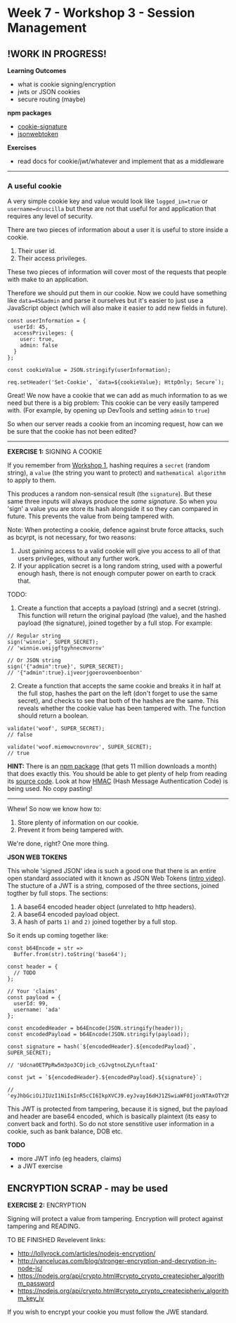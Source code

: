 # Week 7 - Workshop 3 - Session Management

## !WORK IN PROGRESS!

__Learning Outcomes__

- what is cookie signing/encryption
- jwts or JSON cookies
- secure routing (maybe)

__npm packages__
- [cookie-signature](http://npmjs.com/package/cookie-signature)
- [jsonwebtoken](https://www.npmjs.com/package/jsonwebtoken)

__Exercises__

- read docs for cookie/jwt/whatever and implement that as a middleware

---

### A useful cookie

A very simple cookie key and value would look like `logged_in=true` or `username=druscilla` but these are not that useful for and application that requires any level of security.

There are two pieces of information about a user it is useful to store inside a cookie.
1. Their user id.
2. Their access privileges.

These two pieces of information will cover most of the requests that people with make to an application.

Therefore we should put them in our cookie. Now we could have something like `data=45&admin` and parse it ourselves but it's easier to just use a JavaScript object (which will also make it easier to add new fields in future).

```
const userInformation = {
  userId: 45,
  accessPrivileges: {
    user: true,
    admin: false
  }
};

const cookieValue = JSON.stringify(userInformation);

req.setHeader('Set-Cookie', `data=${cookieValue}; HttpOnly; Secure`);
```

Great! We now have a cookie that we can add as much information to as we need but there is a big problem: This cookie can be very easily tampered with. (For example, by opening up DevTools and setting `admin` to `true`)

So when our server reads a cookie from an incoming request, how can we be sure that the cookie has not been edited?

---

__EXERCISE 1:__ SIGNING A COOKIE

If you remember from [Workshop 1](https://github.com/foundersandcoders/ws-password-management), hashing requires a `secret` (random string), a `value` (the string you want to protect) and `mathematical algorithm` to apply to them.

This produces a random non-sensical result (the `signature`). But these same three inputs will always produce the _same signature_. So when you 'sign' a value you are store its hash alongside it so they can compared in future. This prevents the value from being tampered with.

Note: When protecting a cookie, defence against brute force attacks, such as bcyrpt, is not necessary, for two reasons:
1. Just gaining access to a valid cookie will give you access to all of that users privileges, without any further work.
2. If your application secret is a long random string, used with a powerful enough hash, there is not enough computer power on earth to crack that.

TODO:
1. Create a function that accepts a payload (string) and a secret (string). This function will return the original payload (the value), and the hashed payload (the signature), joined together by a full stop. For example:
```
// Regular string
sign('winnie', SUPER_SECRET);
// 'winnie.ueijgftgyhnecmvornv'

// Or JSON string
sign('{"admin":true}', SUPER_SECRET);
// '{"admin":true}.ijveorjgoerovoenboenbon'
```

2. Create a function that accepts the same cookie and breaks it in half at the full stop, hashes the part on the left (don't forget to use the same secret), and checks to see that both of the hashes are the same. This reveals whether the cookie value has been tampered with. The function should return a boolean.
```
validate('woof', SUPER_SECRET);
// false

validate('woof.miemowcnovnrov', SUPER_SECRET);
// true
```

__HINT:__ There is an [npm package](https://www.npmjs.com/package/cookie-signature) (that gets 11 million downloads a month) that does exactly this. You should be able to get plenty of help from reading its [source code](https://github.com/tj/node-cookie-signature). Look at how [HMAC](https://nodejs.org/dist/latest-v8.x/docs/api/crypto.html#crypto_class_hmac) (Hash Message Authentication Code) is being used. No copy pasting!

---

Whew! So now we know how to:

1. Store plenty of information on our cookie.
2. Prevent it from being tampered with.

We're done, right? One more thing.

__JSON WEB TOKENS__

This whole 'signed JSON' idea is such a good one that there is an entire open standard associated with it known as JSON Web Tokens ([intro video](https://jwt.io/introduction/)). The stucture of a JWT is a string, composed of the three sections, joined togther by full stops. The sections:
1. A base64 encoded header object (unrelated to http headers).
2. A base64 encoded payload object.
3. A hash of parts `1)` and `2)`  joined together by a full stop.

So it ends up coming together like:
```
const b64Encode = str =>
  Buffer.from(str).toString('base64');

const header = {
  // TODO
};

// Your 'claims'
const payload = {
  userId: 99,
  username: 'ada'
};

const encodedHeader = b64Encode(JSON.stringify(header));
const encodedPayload = b64Encode(JSON.stringify(payload));

const signature = hash(`${encodedHeader}.${encodedPayload}`, SUPER_SECRET);

// 'Udcna0ETPpRw5m3po3COjicb_cGJvgtnoLZyLnftaaI'

const jwt = `${encodedHeader}.${encodedPayload}.${signature}`;

// 'eyJhbGciOiJIUzI1NiIsInR5cCI6IkpXVCJ9.eyJvayI6dHJ1ZSwiaWF0IjoxNTAxOTY2MjY5fQ.Udcna0ETPpRw5m3po3COjicb_cGJvgtnoLZyLnftaaI'

```

This JWT is protected from tampering, because it is signed, but the payload and header are base64 encoded, which is basically plaintext (its easy to convert back and forth). So do not store senstitive user information in a cookie, such as bank balance, DOB etc.

__TODO__
- more JWT info (eg headers, claims)
- a JWT exercise

## ENCRYPTION SCRAP - may be used

__EXERCISE 2:__ ENCRYPTION

Signing will protect a value from tampering. Encryption will protect against tampering and READING.

TO BE FINISHED
Revelevent links:
- http://lollyrock.com/articles/nodejs-encryption/
- http://vancelucas.com/blog/stronger-encryption-and-decryption-in-node-js/
- https://nodejs.org/api/crypto.html#crypto_crypto_createcipher_algorithm_password
- https://nodejs.org/api/crypto.html#crypto_crypto_createcipheriv_algorithm_key_iv

If you wish to encrypt your cookie you must follow the JWE standard.
